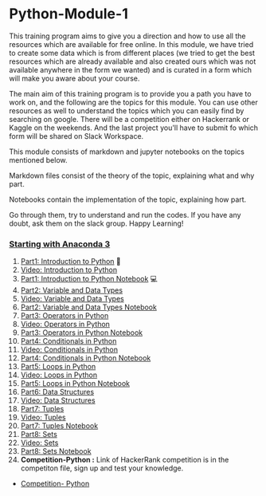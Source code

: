 # Python-Module-1

This training program aims to give you a direction and how to use all the resources which are available for free online. In this module, we have tried to create some data which is from different places (we tried to get the best resources which are already available and also created ours which was not available anywhere in the form we wanted) and is curated in a form which will make you aware about your course.

The main aim of this training program is to provide you a path you have to work on, and the following are the topics for this module. You can use other resources as well to understand the topics which you can easily find by searching on google. There will be a competition either on Hackerrank or Kaggle on the weekends. And the last project you'll have to submit fo which form will be shared on Slack Workspace.

This module consists of markdown and jupyter notebooks on the topics mentioned below.

Markdown files consist of the theory of the topic, explaining what and why part.

Notebooks contain the implementation of the topic, explaining how part. 

Go through them, try to understand and run the codes. If you have any doubt, ask them on the slack group. Happy Learning!

### <a href="https://www.youtube.com/watch?v=Q-iC4VaW8ZA" target="_blank">Starting with Anaconda 3<a>

1. [Part1: Introduction to Python](Part1-Introduction-to-Python.md) 📓
2. [Video: Introduction to Python](https://youtu.be/jqSsqN2wrgk)
3. [Part1: Introduction to Python Notebook](Part1-Python-Basics.ipynb) 💻
4. [Part2: Variable and Data Types](Part2-Variable-and-DataTypes.md)
5. [Video: Variable and Data Types](https://youtu.be/jGcbEPkeeN0)
6. [Part2: Variable and Data Types Notebook](Part2-Variable-Data-type.ipynb)
7. [Part3: Operators in Python](Part3-Operators-in-Python.md)
8. [Video: Operators in Python]()
9. [Part3: Operators in Python Notebook](Part3-Operators-in-Python.ipynb)
10. [Part4: Conditionals in Python](Part4-Conditionals.md)
11. [Video: Conditionals in Python]()
12. [Part4: Conditionals in Python Notebook](Part4-Conditionals.ipynb)
13. [Part5: Loops in Python](Part5-Loops.md)
14. [Video: Loops in Python]()
15. [Part5: Loops in Python Notebook](Part5-Loops.ipynb)
16. [Part6: Data Structures](Part6-Data-Structures.md.md)
17. [Video: Data Structures]()
18. [Part7: Tuples](Part7-Tuple.md)
19. [Video: Tuples]()
20. [Part7: Tuples Notebook](Part7-Tuple.ipynb)
21. [Part8: Sets](Part8-Sets.md)
22. [Video: Sets]()
15. [Part8: Sets Notebook](Part8-Sets.ipynb)
16. **Competition-Python :** Link of HackerRank competition is in the competiton file, sign up and test your knowledge.
- [Competition- Python](Competition-python.md)
